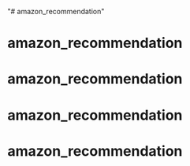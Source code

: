 "# amazon_recommendation" 
# amazon_recommendation
# amazon_recommendation
# amazon_recommendation
# amazon_recommendation
